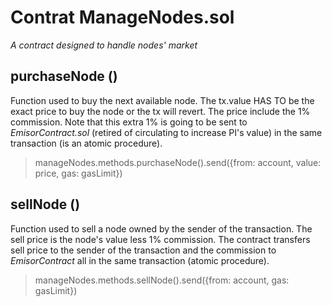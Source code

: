 # Contrat ManageNodes.sol

*A contract designed to handle nodes' market*

## purchaseNode ()

Function used to buy the next available node. The tx.value HAS TO be the exact price to buy the node or the tx will revert. The price include the 1% commission. Note that this extra 1% is going to be sent to *EmisorContract.sol* (retired of circulating to increase PI's value) in the same transaction (is an atomic procedure).

> manageNodes.methods.purchaseNode().send({from: account, value: price, gas: gasLimit})

## sellNode ()

Function used to sell a node owned by the sender of the transaction. The sell price is the node's value less 1% commission. The contract transfers sell price to the sender of the transaction and the commission to *EmisorContract* all in the same transaction (atomic procedure).

> manageNodes.methods.sellNode().send({from: account, gas: gasLimit})
